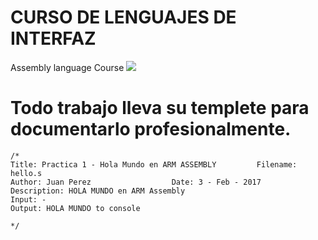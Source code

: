 # CURSO DE LENGUAJES DE INTERFAZ
Assembly language Course
![](http://tectijuana.edu.mx/wp-content/uploads/2014/11/Heading-Ing-sistemas-2048x672.png)

# Todo trabajo lleva su templete para documentarlo profesionalmente.

    /* 
    Title: Practica 1 - Hola Mundo en ARM ASSEMBLY         Filename: hello.s
    Author: Juan Perez                  Date: 3 - Feb - 2017
    Description: HOLA MUNDO en ARM Assembly
    Input: -
    Output: HOLA MUNDO to console

    */
